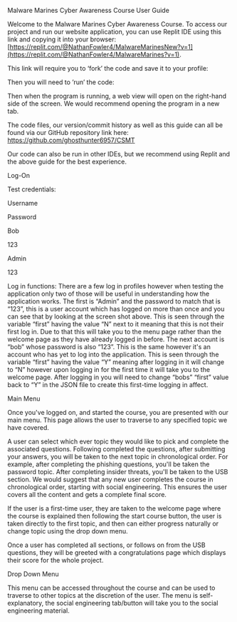 Malware Marines Cyber Awareness Course User Guide 

Welcome to the Malware Marines Cyber Awareness Course. To access our project and run our website application, you can use Replit IDE using this link and copying it into your browser: [https://replit.com/@NathanFowler4/MalwareMarinesNew?v=1](https://replit.com/@NathanFowler4/MalwareMarines?v=1). 

This link will require you to ‘fork’ the code and save it to your profile:  

Then you will need to ’run’ the code:  

Then when the program is running, a web view will open on the right-hand side of the screen. We would recommend opening the program in a new tab.  



The code files, our version/commit history as well as this guide can all be found via our GitHub repository link here: https://github.com/ghosthunter6957/CSMT 

Our code can also be run in other IDEs, but we recommend using Replit and the above guide for the best experience.  

 

Log-On 

Test credentials:  

Username 

Password 

Bob 

123 

Admin 

123 

 

Log in functions: There are a few log in profiles however when testing the application only two of those will be useful in understanding how the application works. The first is “Admin” and the password to match that is “123”, this is a user account which has logged on more than once and you can see that by looking at the screen shot above. This is seen through the variable “first” having the value “N” next to it meaning that this is not their first log in. Due to that this will take you to the menu page rather than the welcome page as they have already logged in before. The next account is “bob” whose password is also “123”. This is the same however it's an account who has yet to log into the application. This is seen through the variable “first” having the value “Y” meaning after logging in it will change to “N” however upon logging in for the first time it will take you to the welcome page. After logging in you will need to change “bobs” “first” value back to “Y” in the JSON file to create this first-time logging in affect. 

Main Menu 

Once you've logged on, and started the course, you are presented with our main menu. This page allows the user to traverse to any specified topic we have covered. 

A user can select which ever topic they would like to pick and complete the associated questions. Following completed the questions, after submitting your answers, you will be taken to the next topic in chronological order. For example, after completing the phishing questions, you'll be taken the password topic. After completing insider threats, you'll be taken to the USB section. We would suggest that any new user completes the course in chronological order, starting with social engineering. This ensures the user covers all the content and gets a complete final score.  

If the user is a first-time user, they are taken to the welcome page where the course is explained then following the start course button, the user is taken directly to the first topic, and then can either progress naturally or change topic using the drop down menu.  



Once a user has completed all sections, or follows on from the USB questions, they will be greeted with a congratulations page which displays their score for the whole project.  

 

Drop Down Menu 

This menu can be accessed throughout the course and can be used to traverse to other topics at the discretion of the user. The menu is self-explanatory, the social engineering tab/button will take you to the social engineering material.  
